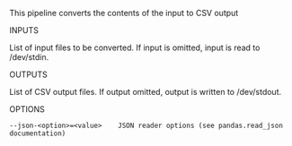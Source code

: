 This pipeline converts the contents of the input to CSV output

INPUTS

  List of input files to be converted. If input is omitted, input is read to /dev/stdin.

OUTPUTS

  List of CSV output files. If output omitted, output is written to /dev/stdout.

OPTIONS

	--json-<option>=<value>    JSON reader options (see pandas.read_json documentation)
